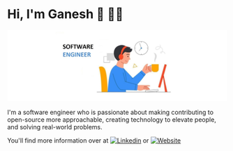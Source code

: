 # Hi, I'm Ganesh 👋 👨‍💻

<img title="Software Engineering" alt="Software Engineering" src="https://github.com/ganeshkakade/ganeshkakade/blob/main/assets/software%20engineer.jpg"/>

I'm a software engineer who is passionate about making contributing to open-source more approachable, creating technology to elevate people, and solving real-world problems.

You'll find more information over at [![Linkedin](https://img.shields.io/badge/-LinkedIn-0e76a8?style=flat-square&logo=Linkedin&logoColor=white)](https://www.linkedin.com/in/ganeshkakade0) or [![Website](https://img.shields.io/badge/Website-3b5998?style=flat-square&logo=google-chrome&logoColor=white)](https://ganeshkakade.github.io)